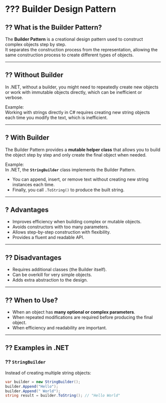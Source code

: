 # ??? Builder Design Pattern

## ?? What is the Builder Pattern?
The **Builder Pattern** is a creational design pattern used to construct complex objects step by step.  
It separates the construction process from the representation, allowing the same construction process to create different types of objects.

---

## ?? Without Builder
In .NET, without a builder, you might need to repeatedly create new objects or work with immutable objects directly, which can be inefficient or verbose.

Example:  
Working with strings directly in C# requires creating new string objects each time you modify the text, which is inefficient.

---

## ? With Builder
The Builder Pattern provides a **mutable helper class** that allows you to build the object step by step and only create the final object when needed.

Example:  
In .NET, the **`StringBuilder`** class implements the Builder Pattern.  
- You can append, insert, or remove text without creating new string instances each time.  
- Finally, you call `.ToString()` to produce the built string.

---

## ? Advantages
- Improves efficiency when building complex or mutable objects.  
- Avoids constructors with too many parameters.  
- Allows step-by-step construction with flexibility.  
- Provides a fluent and readable API.  

---

## ?? Disadvantages
- Requires additional classes (the Builder itself).  
- Can be overkill for very simple objects.  
- Adds extra abstraction to the design.  

---

## ?? When to Use?
- When an object has **many optional or complex parameters**.  
- When repeated modifications are required before producing the final object.  
- When efficiency and readability are important.  

---

## ?? Examples in .NET

### ?? `StringBuilder`
Instead of creating multiple string objects:
```csharp
var builder = new StringBuilder();
builder.Append("Hello");
builder.Append(" World");
string result = builder.ToString(); // "Hello World"
